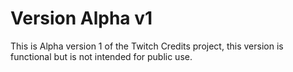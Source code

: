 # Version Alpha v1

This is Alpha version 1 of the Twitch Credits project, this version is functional but is not intended for public use.